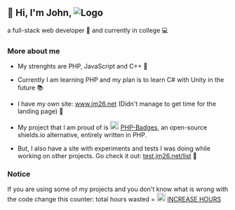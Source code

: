 
## 👋 Hi, I'm John, ![Logo](https://jm26.net/link/ip/?op=i&amp;tid=5ad81966-c217-41e0-b5d3-ccc4bc2bff50)

a full-stack web developer 🚀 and currently in college 💻

### More about me

- My strenghts are PHP, JavaScript and C++ 💪
- Currently I am learning PHP and my plan is to learn C# with Unity in the future 📚
- I have my own site: <a href="https://go.jm26.net/jm-github">www.jm26.net</a> (Didn't manage to get time for the landing page) 📢
- My project that I am proud of is <img src="https://test.jm26.net/api/badge/beta?g&label=PHP&icon=f09b&message=Badges&format=png&scale=20&resizeoutput=false" height="20px" alt="PHP Badges"> [PHP-Badges](https://github.com/JMcrafter26/php-badges), an open-source shields.io alternative, entirely written in PHP.

- But, I also have a site with experiments and tests I was doing while working on other projects. Go check it out: <a href="https://go.jm26.net/experiments" target="_blank">test.jm26.net/list</a> 🎈

### Notice
If you are using some of my projects and you don't know what is wrong with the code change this counter: total hours wasted = <img src="https://test.jm26.net/api/github-profile-counter.php?type=badge" alt="counter" title="counter" height="20px">
<a href="https://test.jm26.net/api/github-profile-counter.php" target="_blank">INCREASE HOURS</a></p>


<!-- <h3>Do you want to see something scary? 🎃</h3>
<a href="https://api.jm26.net/user-informations.php" target="_blank"><img src="https://test.jm26.net/api/user-informations.php?type=image&ref=github.com" alt="user informations" title="user informations"></a>
<p>This is really scary, isn&#39;t it? 😱</p>
<p>Think about it: <br/>
    just by adding a image to my README.md, I can get informations about you. <br/>
    In this case it's Githubs IP Address, because they are using a proxy. <br/>
    But if you are on a site that doesn't use a proxy, anyone can get your IP Address. <br/>
</p>
<p>But don&#39;t worry, I don&#39;t do anything with this data. (I don&#39;t even save it) <br/>
    I just want to show you how easy it is to get informations about you. <br/>
</p>
<p>BTW this project is open source. <br/>
    You can check it out here: <a href="https://go.jm26.net/github-user-informations">github.com/jmcrafter26/user-informations</a> <br/>
</p> -->
